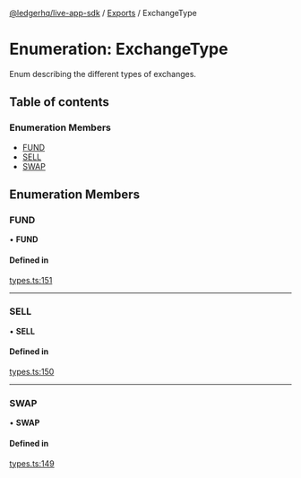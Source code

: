 [@ledgerhq/live-app-sdk](../README.md) / [Exports](../modules.md) / ExchangeType

# Enumeration: ExchangeType

Enum describing the different types of exchanges.

## Table of contents

### Enumeration Members

- [FUND](ExchangeType.md#fund)
- [SELL](ExchangeType.md#sell)
- [SWAP](ExchangeType.md#swap)

## Enumeration Members

### FUND

• **FUND**

#### Defined in

[types.ts:151](https://github.com/LedgerHQ/live-app-sdk/blob/5608a83/src/types.ts#L151)

___

### SELL

• **SELL**

#### Defined in

[types.ts:150](https://github.com/LedgerHQ/live-app-sdk/blob/5608a83/src/types.ts#L150)

___

### SWAP

• **SWAP**

#### Defined in

[types.ts:149](https://github.com/LedgerHQ/live-app-sdk/blob/5608a83/src/types.ts#L149)
